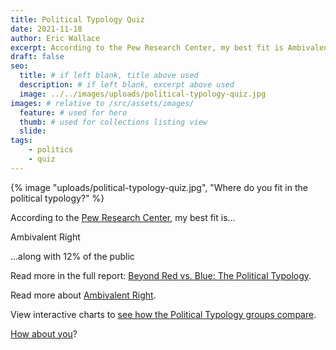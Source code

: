 ```yaml
---
title: Political Typology Quiz
date: 2021-11-18
author: Eric Wallace
excerpt: According to the Pew Research Center, my best fit is Ambivalent Right.
draft: false
seo:
  title: # if left blank, title above used
  description: # if left blank, excerpt above used
  image: ../../images/uploads/political-typology-quiz.jpg
images: # relative to /src/assets/images/
  feature: # used for hero
  thumb: # used for collections listing view
  slide:
tags:
    - politics
    - quiz
---
```

{% image "uploads/political-typology-quiz.jpg", "Where do you fit in the political typology?" %}

According to the [Pew Research Center](https://www.pewresearch.org), my best fit is...

Ambivalent Right

...along with 12% of the public

Read more in the full report: [Beyond Red vs. Blue: The Political Typology](https://www.pewresearch.org/politics/2021/11/09/beyond-red-vs-blue-the-political-typology/).

Read more about [Ambivalent Right](https://www.pewresearch.org/politics/2021/11/09/ambivalent-right/).

View interactive charts to [see how the Political Typology groups compare](https://www.pewresearch.org/politics/interactives/political-typology-comparison-2021/).

[How about you](https://www.pewresearch.org/politics/quiz/political-typology/)?

